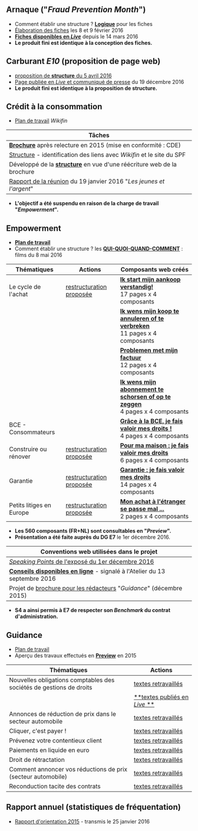 ## Arnaque ("*Fraud Prevention Month*")

* Comment établir une structure ? [**Logique**](Mail_20151218.pdf) pour les fiches
* [&Eacute;laboration des fiches](Contents_Fiches_FPM.pdf) les 8 et 9 février 2016
* [**Fiches disponibles en *Live***](http://economie.fgov.be/fr/modules/publications/general/stop_aux_arnaques_.jsp) depuis le 14 mars 2016
* **Le produit fini est identique à la conception des fiches.**

## Carburant *E10* (proposition de page web)

* [proposition de **structure** du 5 avril 2016](Prop_web_E10.pdf)
* [Page publiée en *Live* et communiqué de presse](http://economie.fgov.be/fr/modules/pressrelease/s4/20161219_95e10.jsp?referer=tcm:326-281608-64) du 19 décembre 2016
* **Le produit fini est identique à la proposition de structure.**

## Crédit à la consommation

* [Plan de travail](https://sites.google.com/site/rdwebprep/home/wikifin) *Wikifin*

| Tâches |
| --- |
| [**Brochure**](http://economie.fgov.be/fr/binaries/Le_credit_a_la_consommation_tcm326-221772.pdf) après relecture en 2015 (mise en conformité : CDE) |
| [Structure](Map.png) - identification des liens avec *Wikifin* et le site du SPF |
| Développé de la [**structure**](CCom_Develop.pdf) en vue d'une réécriture web de la brochure |
| [Rapport de la réunion](Rapport_Meeting_20160119.pdf) du 19 janvier 2016 "*Les jeunes et l'argent*" |

* **L'objectif a été suspendu en raison de la charge de travail "*Empowerment*".**

## Empowerment

* [**Plan de travail**](https://sites.google.com/site/rdwebprep/home/empowerment)
* Comment établir une structure ? les [**QUI-QUOI-QUAND-COMMENT**](Movies.zip) : films du 8 mai 2016

| Thématiques | Actions | Composants web créés |
| --- | --- | --- |
| Le cycle de l'achat | [restructuration proposée](https://sites.google.com/site/rdwebprep/work/level_1/level_e1-cycle-de-l-achat) | [**Ik start mijn aankoop verstandig!**](https://github.com/bobjr-1/rdwebprep/wiki/Ik-start-mijn-aankoop-verstandig)<br>17 pages x 4 composants |
| &nbsp; | &nbsp; | [**Ik wens mijn koop te annuleren of te verbreken**](https://github.com/bobjr-1/rdwebprep/wiki/Ik-wens-de-koop-te-annuleren-of-te-verbreken)<br>11 pages x 4 composants |
| &nbsp; | &nbsp; | [**Problemen met mijn factuur**](https://github.com/bobjr-1/rdwebprep/wiki/Problemen-met-mijn-factuur)<br>12 pages x 4 composants |
| &nbsp; | &nbsp; | [**Ik wens mijn abonnement te schorsen of op te zeggen**](https://github.com/bobjr-1/rdwebprep/wiki/Ik-wens-mijn-abonnement-te-schorsen-of-op-te-zeggen)<br>4 pages x 4 composants |
| BCE - Consommateurs | &nbsp; | [**Grâce à la BCE, je fais valoir mes droits !**](https://github.com/bobjr-1/rdwebprep/wiki/Home---BCE)<br>4 pages x 4 composants |
| Construire ou rénover | [restructuration proposée](https://sites.google.com/site/rdwebprep/level-e5-construction) | [**Pour ma maison : je fais valoir mes droits**](https://github.com/bobjr-1/rdwebprep/wiki/Home---Construction)<br>6 pages x 4 composants |
| Garantie | [restructuration proposée](https://sites.google.com/site/rdwebprep/work/level_1/level_e6) | [**Garantie : je fais valoir mes droits**](https://github.com/bobjr-1/rdwebprep/wiki/Home---Garantie)<br>14 pages x 4 composants |
| Petits litiges en Europe | [restructuration proposée](https://sites.google.com/site/rdwebprep/level-e7-litiges-en-europe) | [**Mon achat à l'étranger se passe mal ...**](https://github.com/bobjr-1/rdwebprep/wiki/Home---Europe)<br>2 pages x 4 composants |

* **Les 560 composants (FR+NL) sont consultables en "*Preview*".**
* **Présentation a été faite auprès du DG E7** le 1er décembre 2016.

| Conventions web utilisées dans le projet |
| --- |
| [*Speaking Points* de l'exposé du 1er décembre 2016](http://bobjr-1.github.io/rdwebprep/Conventions_web_Empowerment_2016.html) |
| [**Conseils disponibles en ligne**](https://github.com/bobjr-1/rdwebprep/wiki/Conseils-de-r%C3%A9daction) - signalé à l'Atelier du 13 septembre 2016 |
| Projet de [brochure pour les rédacteurs](Guidance_Conseils.pdf) "*Guidance*" (décembre 2015) |

* **S4 a ainsi permis à E7 de respecter son *Benchmark* du contrat d'administration.**

## Guidance

* [Plan de travail](https://sites.google.com/site/rdwebprep/home/guidance)
* Aperçu des travaux effectués en [**Preview**](Preview_Guidance.pdf) en 2015

| Thématiques | Actions |
| --- | --- |
| Nouvelles obligations comptables des sociétés de gestions de droits | [textes retravaillés](https://sites.google.com/site/rdwebprep/work/level_1/02) |
| &nbsp; | [**textes publiés en *Live* **](http://economie.fgov.be/fr/entreprises/Guidance/Societes_de_gestion_de_droits) |
| Annonces de réduction de prix dans le secteur automobile | [textes retravaillés](https://sites.google.com/site/rdwebprep/work/level_1/03) |
| Cliquer, c'est payer ! | [textes retravaillés](https://sites.google.com/site/rdwebprep/work/level_1/04) |
| Prévenez votre contentieux client | [textes retravaillés](https://sites.google.com/site/rdwebprep/work/level_1/07) |
| Paiements en liquide en euro | [textes retravaillés](https://sites.google.com/site/rdwebprep/work/level_1/08) |
| Droit de rétractation | [textes retravaillés](https://sites.google.com/site/rdwebprep/work/level_1/14) |
| Comment annoncer vos réductions de prix (secteur automobile) | [textes retravaillés](https://sites.google.com/site/rdwebprep/work/level_1/15) |
| Reconduction tacite des contrats | [textes retravaillés](https://sites.google.com/site/rdwebprep/work/level_1/16) |

## Rapport annuel (statistiques de fréquentation)

* [Rapport d'orientation 2015](Rapport_annuel_2015.pdf) - transmis le 25 janvier 2016


